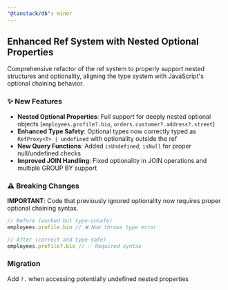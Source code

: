 ```yaml
---
"@tanstack/db": minor
---
```


## Enhanced Ref System with Nested Optional Properties

Comprehensive refactor of the ref system to properly support nested structures and optionality, aligning the type system with JavaScript's optional chaining behavior.

### ✨ New Features

- **Nested Optional Properties**: Full support for deeply nested optional objects (`employees.profile?.bio`, `orders.customer?.address?.street`)
- **Enhanced Type Safety**: Optional types now correctly typed as `RefProxy<T> | undefined` with optionality outside the ref
- **New Query Functions**: Added `isUndefined`, `isNull` for proper null/undefined checks
- **Improved JOIN Handling**: Fixed optionality in JOIN operations and multiple GROUP BY support

### ⚠️ Breaking Changes

**IMPORTANT**: Code that previously ignored optionality now requires proper optional chaining syntax.

```typescript
// Before (worked but type-unsafe)
employees.profile.bio // ❌ Now throws type error

// After (correct and type-safe)
employees.profile?.bio // ✅ Required syntax
```

### Migration

Add `?.` when accessing potentially undefined nested properties
